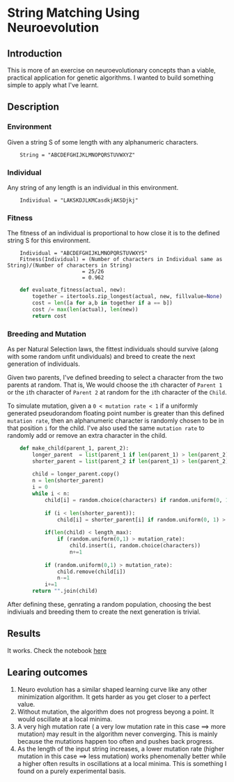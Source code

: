 # String Matching Using Neuroevolution
## Introduction
This is more of an exercise on neuroevolutionary concepts than a viable, practical application for genetic algorithms. I wanted to build something simple to apply what I've learnt.  

##  Description

### Environment
Given a string S of some length with any alphanumeric characters.
```
	String = "ABCDEFGHIJKLMNOPQRSTUVWXYZ"
```
### Individual
Any string of any length is an individual in this environment.  
```
	Individual = "LAKSKDJLKMCasdkjAKSDjkj"
```

### Fitness
The fitness of an individual is proportional to how close it is to the defined string S for this environment.  

```
	Individual = "ABCDEFGHIJKLMNOPQRSTUVWXYS"  
	Fitness(Individual) = (Number of characters in Individual same as String)/(Number of characters in String)  
						= 25/26
						= 0.962
```
```python	
    def evaluate_fitness(actual, new):
        together = itertools.zip_longest(actual, new, fillvalue=None)
        cost = len([a for a,b in together if a == b])
        cost /= max(len(actual), len(new))
        return cost
```

### Breeding and Mutation
As per Natural Selection laws, the fittest individuals should survive (along with some random unfit undividuals) and breed to create the next generation of individuals. 

Given two parents, I've defined breeding to select a character from the two parents at random. That is, We would choose the `i`th character of `Parent 1` or the `i`th character of `Parent 2` at random for the `i`th character of the `Child`. 

To simulate mutation, given a `0 < mutation rate < 1`  if a uniformly generated pseudorandom floating point number is greater than this defined `mutation rate`, then an alphanumeric character is randomly chosen to be in that position `i` for the child. I've also used the same `mutation rate` to randomly add or remove an extra character in the child.

```python
    def make_child(parent_1, parent_2):
        longer_parent  = list(parent_1 if len(parent_1) > len(parent_2) else parent_2)
        shorter_parent = list(parent_2 if len(parent_1) > len(parent_2) else parent_1)
    
        child = longer_parent.copy()
        n = len(shorter_parent)
        i = 0
        while i < n:
            child[i] = random.choice(characters) if random.uniform(0, 1) > mutation_rate else child[i]
            
            if (i < len(shorter_parent)):
                child[i] = shorter_parent[i] if random.uniform(0, 1) > 0.5 else longer_parent[i]
            
            if(len(child) < length_max):
                if (random.uniform(0,1) > mutation_rate):
                    child.insert(i, random.choice(characters))
                    n+=1
                
            if (random.uniform(0,1) > mutation_rate):
                child.remove(child[i])
                n-=1
            i+=1
        return "".join(child)
```

After defining these, genrating a random population, choosing the best indiviuals and breeding them to create the next generation is trivial.

## Results
It works. Check the notebook [here](String%20Matching.ipynb)

## Learing outcomes
1. Neuro evolution has a similar shaped learning curve like any other minimization algorithm. It gets harder as you get closer to a perfect value.
2. Without mutation, the algorithm does not progress beyong a point. It would oscillate at a local minima.
3. A very high mutation rate ( a very low mutation rate in this case ==> more mutation) may result in the algorithm never converging. This is mainly because the mutations happen too often and pushes back progress. 
4. As the length of the input string increases, a lower mutation rate (higher mutation in this case ==> less mutation) works phenomenally better while a higher often results in oscillations at a local minima. This is something I found on a purely experimental basis. 
